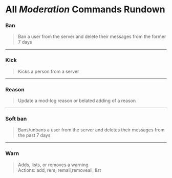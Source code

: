 # All _Moderation_ Commands Rundown

### Ban

> Ban a user from the server and delete their messages from the former 7 days

---

### Kick

> Kicks a person from a server

---

### Reason

> Update a mod-log reason or belated adding of a reason

---

### Soft ban

> Bans/unbans a user from the server and deletes their messages from the past 7 days

---

### Warn

> Adds, lists, or removes a warning  
> Actions: add, rem, remall,removeall, list




